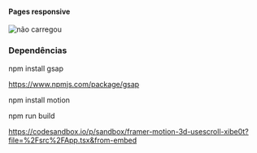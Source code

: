 #### Pages responsive
<img src="./screens/adv.png" alt="não carregou" />


### Dependências
npm install gsap


https://www.npmjs.com/package/gsap


npm install motion

npm run build

https://codesandbox.io/p/sandbox/framer-motion-3d-usescroll-xibe0t?file=%2Fsrc%2FApp.tsx&from-embed